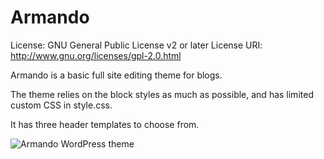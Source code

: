 # Armando

License: GNU General Public License v2 or later
License URI: http://www.gnu.org/licenses/gpl-2.0.html


Armando is a basic full site editing theme for blogs.

The theme relies on the block styles as much as possible, and has limited custom CSS in style.css.

It has three header templates to choose from.



![Armando WordPress theme](https://github.com/carolinan/fullsiteediting/blob/course/armando/screenshot.png)
